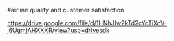 #airline quality and customer satisfaction

https://drive.google.com/file/d/1HNhJIw2kTd2cYcTiXcV-j6UgmjAHXXXR/view?usp=drivesdk
